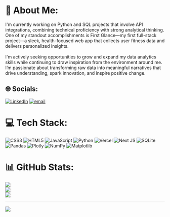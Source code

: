 # 💫 About Me:
I'm currently working on Python and SQL projects that involve API integrations, combining technical proficiency with strong analytical thinking. One of my standout accomplishments is First Glance—my first full-stack project—a sleek, health-focused web app that collects user fitness data and delivers personalized insights.<br><br>I'm actively seeking opportunities to grow and expand my data analytics skills while continuing to draw inspiration from the environment around me. I’m passionate about transforming raw data into meaningful narratives that drive understanding, spark innovation, and inspire positive change.


## 🌐 Socials:
[![LinkedIn](https://img.shields.io/badge/LinkedIn-%230077B5.svg?logo=linkedin&logoColor=white)](https://linkedin.com/in/yousuf-saquib-29176731a) 
[![email](https://img.shields.io/badge/Email-D14836?logo=gmail&logoColor=white)](mailto:yousuf.saquib@baruchmail.cuny.edu) 

# 💻 Tech Stack:
![CSS3](https://img.shields.io/badge/css3-%231572B6.svg?style=for-the-badge&logo=css3&logoColor=white) ![HTML5](https://img.shields.io/badge/html5-%23E34F26.svg?style=for-the-badge&logo=html5&logoColor=white) ![JavaScript](https://img.shields.io/badge/javascript-%23323330.svg?style=for-the-badge&logo=javascript&logoColor=%23F7DF1E) ![Python](https://img.shields.io/badge/python-3670A0?style=for-the-badge&logo=python&logoColor=ffdd54) ![Vercel](https://img.shields.io/badge/vercel-%23000000.svg?style=for-the-badge&logo=vercel&logoColor=white) ![Next JS](https://img.shields.io/badge/Next-black?style=for-the-badge&logo=next.js&logoColor=white) ![SQLite](https://img.shields.io/badge/sqlite-%2307405e.svg?style=for-the-badge&logo=sqlite&logoColor=white) ![Pandas](https://img.shields.io/badge/pandas-%23150458.svg?style=for-the-badge&logo=pandas&logoColor=white) ![Plotly](https://img.shields.io/badge/Plotly-%233F4F75.svg?style=for-the-badge&logo=plotly&logoColor=white) ![NumPy](https://img.shields.io/badge/numpy-%23013243.svg?style=for-the-badge&logo=numpy&logoColor=white) ![Matplotlib](https://img.shields.io/badge/Matplotlib-%23ffffff.svg?style=for-the-badge&logo=Matplotlib&logoColor=black)
# 📊 GitHub Stats:
![](https://github-readme-stats.vercel.app/api?username=yousufjava&theme=shadow_blue&hide_border=true&include_all_commits=false&count_private=false)<br/>
![](https://nirzak-streak-stats.vercel.app/?user=yousufjava&theme=shadow_blue&hide_border=true)<br/>
![](https://github-readme-stats.vercel.app/api/top-langs/?username=yousufjava&theme=shadow_blue&hide_border=true&include_all_commits=false&count_private=false&layout=compact)

---
[![](https://visitcount.itsvg.in/api?id=yousufjava&icon=0&color=0)](https://visitcount.itsvg.in)

<!-- Proudly created with GPRM ( https://gprm.itsvg.in ) -->

